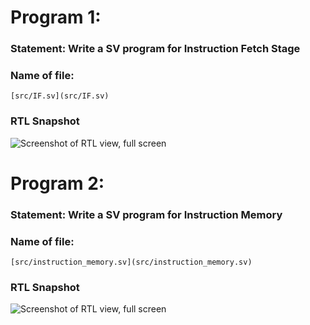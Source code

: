 # Program 1: 
### Statement: Write a SV program for Instruction Fetch Stage

### Name of file:
`[src/IF.sv](src/IF.sv)`

### RTL Snapshot
![Screenshot of RTL view, full screen](../assets/rtl/IF.png>)

# Program 2: 
### Statement: Write a SV program for Instruction Memory

### Name of file:
`[src/instruction_memory.sv](src/instruction_memory.sv)`

### RTL Snapshot
![Screenshot of RTL view, full screen](../assets/rtl/instruction_mem.png>)
